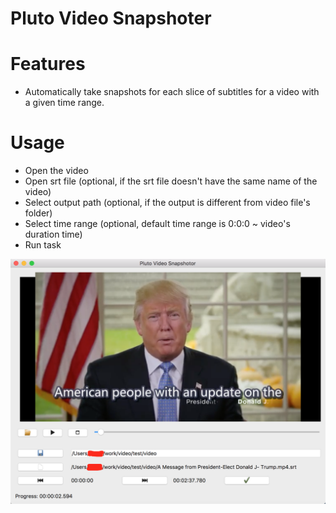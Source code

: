 Pluto Video Snapshoter
====

# Features

- Automatically take snapshots for each slice of subtitles for a video with a given time range.

# Usage

- Open the video
- Open srt file (optional, if the srt file doesn't have the same name of the video)
- Select output path (optional, if the output is different from video file's folder)
- Select time range (optional, default time range is 0:0:0 ~ video's duration time)
- Run task

![Snapshot UI](doc/images/snapshot_ui.png)